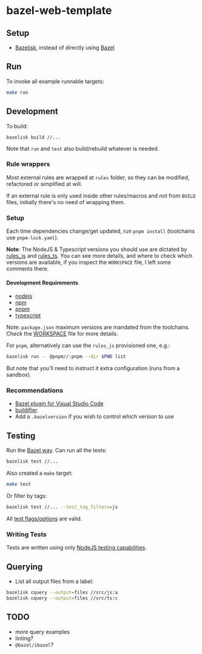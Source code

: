 # bazel-web-template

## Setup

- [Bazelisk](https://github.com/bazelbuild/bazelisk), instead of directly using [Bazel](https://github.com/bazelbuild/bazel)

## Run

To invoke all example runnable targets:

```bash
make run
```

## Development

To build:

`bazelisk build //...`

Note that `run` and `test` also build/rebuild whatever is needed.

### Rule wrappers

Most external rules are wrapped at `rules` folder, so they can be modified, refactored or simplified at will.

If an external rule is only used inside other rules/macros and not from `BUILD` files, initially there's no need of wrapping them.

### Setup

Each time dependencies change/get updated, run `pnpm install` (toolchains use `pnpm-lock.yaml`).

**Note**: The NodeJS & Typescript versions you should use are dictated by [rules_js](https://github.com/aspect-build/rules_js) and [rules_ts](https://github.com/aspect-build/rules_ts). You can see more details, and where to check which versions are available, if you inspect the `WORKSPACE` file, I left some comments there.

#### Development Requirements

- [nodejs](https://nodejs.org)
- [npm](https://www.npmjs.com)
- [pnpm](https://pnpm.io)
- [typescript](https://www.typescriptlang.org/)

Note: `package.json` maximum versions are mandated from the toolchains. Check the [WORKSPACE](WORKSPACE) file for more details.

For `pnpm`, alternatively can use the `rules_js` provisioned one, e.g.:

```bash
bazelisk run -- @pnpm//:pnpm --dir $PWD list
```

But note that you'll need to instruct it extra configuration (runs from a sandbox).

### Recommendations

- [Bazel plugin for Visual Studio Code](https://marketplace.visualstudio.com/items?itemName=BazelBuild.vscode-bazel)
- [buildifier](https://github.com/bazelbuild/buildtools)
- Add a `.bazelversion` if you wish to control which version to use

## Testing

Run the [Bazel way](https://bazel.build/reference/test-encyclopedia). Can run all the tests:

```bash
bazelisk test //...
```

Also created a `make` target:
```bash
make test
```

Or filter by tags:

```bash
bazelisk test //... --test_tag_filters=js
```

All [test flags/options](https://bazel.build/reference/command-line-reference#test-options) are valid.

### Writing Tests

Tests are written using only [NodeJS testing capabilities](https://nodejs.org/api/test.html).

## Querying

- List all output files from a label:
```bash
bazelisk cquery --output=files //src/js:a
bazelisk cquery --output=files //src/ts:c
```


## TODO

- more query examples
- linting?
- `@bazel/ibazel`?